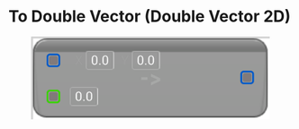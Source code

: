 # To Double Vector (Double Vector 2D)

<figure><img src="To_Double_Vector_(Double_Vector_2D).png"></figure>